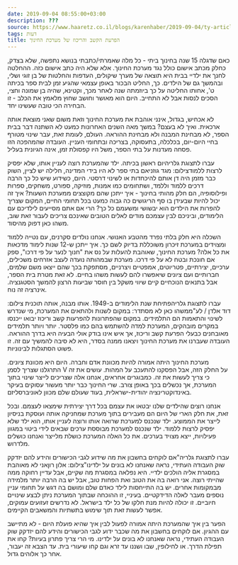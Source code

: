 ```yaml
---
date: 2019-09-04 08:55:00+03:00
description: ???
source: https://www.haaretz.co.il/blogs/karenhaber/2019-09-04/ty-article/0000017f-f8eb-ddde-abff-fcef63840000
tags: דעות
title: הפרעת הקשב והריכוז של מערכת החינוך
---
```


כאם שדגלה 15 שנה בחינוך ביתי - כל מלה שאמרתי/כתבתי בנושא נתפשה, שלא בצדק, כחלק מכתב אישום כולל נגד מערכת החינוך. אלא שלא היה כתב אישום כזה. ההחלטה לחנך את ילדיי בבית היא תוצאה של מערך שיקולים, העדפות והחלטות של בן זוגי ושלי, ובהמשך גם של הילדים. כך, החליט הבכור באופן עצמאי שהגיע זמן לבית ספר בכיתה ט', אחותו החליטה על כך ביוזמתה שנה לאחר מכך, וקטינא, שהיה בן שמונה וחצי, הסכים לנסות אבל לא התחייב. היום הוא מאושר וחושב שחוץ מלאמץ את הכלב - זו הבחירה הכי טובה שעשינו יחד. 

לא אכחיש, בגדול, אינני אוהבת את מערכת החינוך וזאת משום שאני מוצאת אותה ארכאית. ואיך לא בעצם? במשך מאה השנים האחרונות כמעט לא השתנה דבר בבית הספר, לא מבחינת המבנה ולא מבחינת ההוראה. העולם, לעומת זאת, עבר שינוי מטורף בחיי היום-יום, בכלכלה, בתעסוקה, בצריכה ובתחומי העניין. העובדה שהמהפכה הזו פסחה מעדנות על בתי הספר, משל היו קפסולת זמן, אינה הגיונית בעליל.

 עברו לתצוגת גלריהיום ראשון בכיתה. ילד שהמערכת רוצה לעניין אותו, שלא יפסיק לרצות ללמודצילום: מגד גוזניאם בתי ספר לא היו בידי המדינה, חלילה יש לציין, השוק כבר מזמן היה דן אותם להיכחדות או לשינוי דרסטי. היום, כשידוע שיש כל כך הרבה דרכים ללמוד וללמד, ושתחומים כמו אמנות, מוזיקה, ספורט, משחקים, ספרות ופילוסופיה, הם חלק מהותי בחינוך - איך ייתכן שהם מקוצצים ממערכת השעות? איך זה יכול להיות שבעידן בו סף הריגושים כה גבוה כמעט בכל תחומי החיים, המקום שצריך להפרות את הילדים הוא יבשושי ומשעמם כל כך? הרי אם אתם מסייעים לילדיכם עם הלימודים, וביניכם לבין עצמכם מודים לאלים הטובים שאינכם צריכים לעבור זאת שוב, משהו כאן דפוק מהיסוד.

השכלה היא חלק בלתי נפרד מהטבע האנושי. אנחנו נולדים סקרנים, עם נטייה ללמוד ומצוידים במערכת זיכרון משוכללת בדיוק לשם כך. איך ייתכן ש-12 שנות לימוד מדכאות את כל אלה? מערכת החינוך, שאוהבת להעלות על נס את "חנוך לנער על פי דרכו", ספק אם חונכת ובטח לא על פי דרכו. מערכת שבמהותה נועדה לעצב אזרחים משכילים, ערכיים, יצירתיים, פטריוטים, אמפטיים ויצרניים, מסתפקת בכך שהם ייצאו משם שלמים, חברותיים ועם ציונים שיאפשרו להם לעשות משהו בחיים. לא זאת מטרת בית הספר, אבל בתנאים הנוכחיים קיים שיווי משקל בין חוסר שביעות הרצון להמשך הסטגנציה. אינרציה זה נוח.

 עברו לתצוגת גלריהפתיחת שנת הלימודים ב-1949. אותו מבנה, אותה תוכנית צילום: דוד אלדן / לע"ממשהו כאן לא מסתדר: במקום לשנות ולהתאים את המערכת, מי שנדרש לשינוי והתאמות הם התלמידים. במקום שהפתרונות להפרעות קשב וריכוז יבואו ייכנסו במקרים מובהקים, המערכת למדה להשתמש בהם כמו פלסטר. יותר ויותר תלמידים מאובחנים כבעלי הפרעת קשב וריכוז, אך איש אינו בודק אולי הבעיה היא בדרך ההוראה. העובדה שעברנו את מערכת החינוך ויצאנו ממנה בסדר, היא לא סיבה להמשיך עם זה. זו פשוט הסתגלות לבינוניות.

מערכת החינוך היתה אמורה להיות מכוונת אדם וחברה. היום היא מכוונת ציונים. התרגלנו שצריך לסמן V על החלק הזה, אבל הפסקנו להתעכב על המהות. עושים את זה כי צריך לעשות את זה. כמבוגרים אחראים, אנחנו אלה שצריכים לייצר שינוי בתוך המערכת, אך נכשלים בכך באופן צורב. שרי החינוך כבר יותר מעשור עסוקים בעיקר באינדוקטרינציה יהודית-ישראלית, בעוד שעולם שלם מכוון לאוניברסליזם.

אנחנו רוצים שהילדים שלנו יבטאו את עצמם בכל דרך יצירתית שימצאו לעצמם. ובכל זאת, את חלק הארי של היום הם מעבירים בתוך מערכת שמחניקה אותה ועוסקת בניסיון לייצר את הממוצע. ילד שנכנס למערכת שרואה אותו ורוצה לעניין אותו, הוא ילד שלא יפסיק לרצות ללמוד. ילד שנכנס למערכת מבוססת ערכים שבאים לידי ביטוי במגוון פעילויות, ייצא מצויד בערכים. את כל האלה המערכת כושלת מלייצר ואנחנו כושלים מלדרוש.

 עברו לתצוגת גלריה"אם לוקחים בחשבון את מה שידוע לגבי הכישורים והידע להם יזדקק שוק העבודה העתידי, נראה שאנחנו לא בונים על ילדינו"צילום: אלון רוןאני לא מאוהבת במסגרת אליה הולכים ילדיי. היא נפלאה במסגרת מה שקיים, אבל עדיין רחוקה ממה שהייתי רוצה. אני רואה בה את הטוב ואת הפחות טוב, אבל יש בה הרבה יותר מלמידה מבמקומות אחרים. יש בה התייחסות לילד כאדם שלם ומושם בה דגש על תחומי עניין נוספים מעבר לאלה הדידקטיים. בעיניי, זו ההוכחה שבתוך המערכת ניתן לבצע שינויים חיוביים. זו יכולה להיות מנת חלקו של כל ילד בישראל. לא נדרשים זעזועים עמוקים, אפשר לעשות זאת תוך שימוש בתשתיות והמשאבים הקיימים.

הפער בין איך שהמערכת היתה אמורה לפעול לבין איך שהיא פועלת היום - לא מתיישב עם ההגיון. אם לוקחים בחשבון את מה שכבר ידוע לגבי הכישורים והידע להם יזדקק שוק העבודה העתידי, נראה שאנחנו לא בונים על ילדינו. מי הרי צריך פתרון בעיות? קחו את תפילת הדרך. או לחילופין, שבו ושננו עד זרא וגם קחו שיעורי בית. עד הצבא זה יעבור, אחר כך אלוהים גדול.